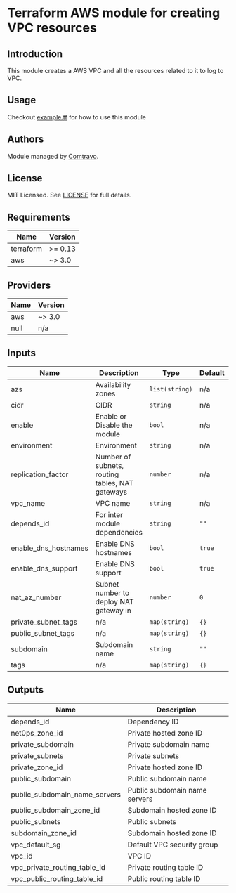 # Terraform AWS module for creating VPC resources

## Introduction

This module creates a AWS VPC and all the resources related to it to log to VPC.

## Usage  
Checkout [example.tf](./examples/example.tf) for how to use this module

## Authors

Module managed by [Comtravo](https://github.com/comtravo).

## License

MIT Licensed. See [LICENSE](LICENSE) for full details.

## Requirements

| Name | Version |
|------|---------|
| terraform | >= 0.13 |
| aws | ~> 3.0 |

## Providers

| Name | Version |
|------|---------|
| aws | ~> 3.0 |
| null | n/a |

## Inputs

| Name | Description | Type | Default | Required |
|------|-------------|------|---------|:--------:|
| azs | Availability zones | `list(string)` | n/a | yes |
| cidr | CIDR | `string` | n/a | yes |
| enable | Enable or Disable the module | `bool` | n/a | yes |
| environment | Environment | `string` | n/a | yes |
| replication\_factor | Number of subnets, routing tables, NAT gateways | `number` | n/a | yes |
| vpc\_name | VPC name | `string` | n/a | yes |
| depends\_id | For inter module dependencies | `string` | `""` | no |
| enable\_dns\_hostnames | Enable DNS hostnames | `bool` | `true` | no |
| enable\_dns\_support | Enable DNS support | `bool` | `true` | no |
| nat\_az\_number | Subnet number to deploy NAT gateway in | `number` | `0` | no |
| private\_subnet\_tags | n/a | `map(string)` | `{}` | no |
| public\_subnet\_tags | n/a | `map(string)` | `{}` | no |
| subdomain | Subdomain name | `string` | `""` | no |
| tags | n/a | `map(string)` | `{}` | no |

## Outputs

| Name | Description |
|------|-------------|
| depends\_id | Dependency ID |
| net0ps\_zone\_id | Private hosted zone ID |
| private\_subdomain | Private subdomain name |
| private\_subnets | Private subnets |
| private\_zone\_id | Private hosted zone ID |
| public\_subdomain | Public subdomain name |
| public\_subdomain\_name\_servers | Public subdomain name servers |
| public\_subdomain\_zone\_id | Subdomain hosted zone ID |
| public\_subnets | Public subnets |
| subdomain\_zone\_id | Subdomain hosted zone ID |
| vpc\_default\_sg | Default VPC security group |
| vpc\_id | VPC ID |
| vpc\_private\_routing\_table\_id | Private routing table ID |
| vpc\_public\_routing\_table\_id | Public routing table ID |

